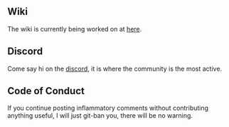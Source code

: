 
## Wiki
The wiki is currently being worked on at [here](https://azurepeak.miraheze.org/wiki/Main_Page).

## Discord
Come say hi on the [discord](https://discord.gg/4kTjVMCRTU), it is where the community is the most active.

## Code of Conduct
If you continue posting inflammatory comments without contributing anything useful, I will just git-ban you, there will be no warning.
